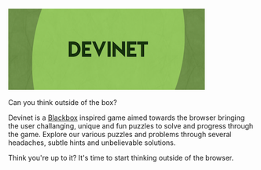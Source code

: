 ![Devinet](https://raw.githubusercontent.com/choyiny/devinet/master/devinet.png "Devinet")

Can you think outside of the box?

Devinet is a [Blackbox](http://blackboxpuzzles.com/) inspired game aimed towards the browser bringing the
user challanging, unique and fun puzzles to solve and progress through the game.
Explore our various puzzles and problems through several headaches, subtle hints
and unbelievable solutions.

Think you're up to it?
It's time to start thinking outside of the browser.
